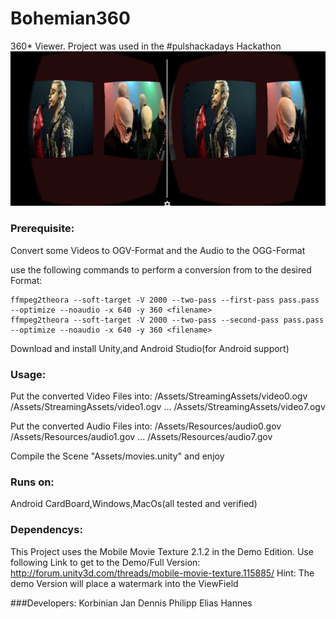 # Bohemian360
360* Viewer. Project was used in the #pulshackadays Hackathon
![Demo](https://raw.githubusercontent.com/EliasKotlyar/Bohemian360/master/doc/demo1.jpg)

### Prerequisite:
Convert some Videos to OGV-Format and the Audio to the OGG-Format
 
use the following commands to perform a conversion from to the desired Format:
 
	ffmpeg2theora --soft-target -V 2000 --two-pass --first-pass pass.pass --optimize --noaudio -x 640 -y 360 <filename>
	ffmpeg2theora --soft-target -V 2000 --two-pass --second-pass pass.pass --optimize --noaudio -x 640 -y 360 <filename>
	
Download and install Unity,and Android Studio(for Android support)

### Usage:


Put the converted Video Files into:
/Assets/StreamingAssets/video0.ogv
/Assets/StreamingAssets/video1.ogv
...
/Assets/StreamingAssets/video7.ogv

Put the converted Audio Files into:
/Assets/Resources/audio0.gov
/Assets/Resources/audio1.gov
...
/Assets/Resources/audio7.gov
	
Compile the Scene "Assets/movies.unity" and enjoy

### Runs on:
Android CardBoard,Windows,MacOs(all tested and verified)

### Dependencys: 
This Project uses the Mobile Movie Texture 2.1.2 in the Demo Edition. Use following Link to get to the Demo/Full Version:
  http://forum.unity3d.com/threads/mobile-movie-texture.115885/
  Hint: The demo Version will place a watermark into the ViewField
  
  
###Developers:
    Korbinian
    Jan
    Dennis
    Philipp
    Elias
    Hannes